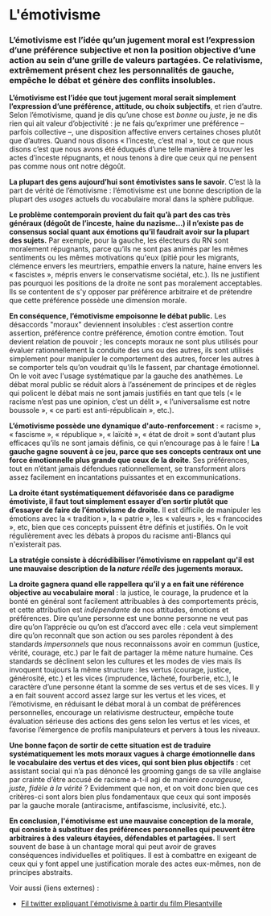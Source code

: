 # L'émotivisme

### L’émotivisme est l’idée qu’un jugement moral est l’expression d’une préférence subjective et non la position objective d’une action au sein d’une grille de valeurs partagées. Ce relativisme, extrêmement présent chez les personnalités de gauche, empêche le débat et génère des conflits insolubles.

**L’émotivisme est l’idée que tout jugement moral serait simplement l’expression d’une préférence, attitude, ou choix subjectifs**, et rien d’autre. Selon l’émotivisme, quand je dis qu’une chose est _bonne_ ou _juste_, je ne dis rien qui ait valeur d’objectivité : je ne fais qu’exprimer une préférence – parfois collective –, une disposition affective envers certaines choses plutôt que d’autres. Quand nous disons « l’inceste, c’est mal », tout ce que nous disons c’est que nous avons été éduqués d’une telle manière à trouver les actes d’inceste répugnants, et nous tenons à dire que ceux qui ne pensent pas comme nous ont notre dégoût.

**La plupart des gens aujourd’hui sont émotivistes sans le savoir**. C’est là la part de vérité de l’émotivisme : l’émotivisme est une bonne description de la plupart des _usages_ actuels du vocabulaire moral dans la sphère publique.

**Le problème contemporain provient du fait qu’à part des cas très généraux (dégoût de l’inceste, haine du nazisme…) il n’existe pas de consensus social quant aux émotions qu’il faudrait avoir sur la plupart des sujets.** Par exemple, pour la gauche, les électeurs du RN sont moralement répugnants, parce qu’ils ne sont pas animés par les mêmes sentiments ou les mêmes motivations qu'eux (pitié pour les migrants, clémence envers les meurtriers, empathie envers la nature, haine envers les « fascistes », mépris envers le conservatisme sociétal, etc.). Ils ne justifient pas pourquoi les positions de la droite ne sont pas moralement acceptables. Ils se contentent de s'y opposer par préférence arbitraire et de prétendre que cette préférence possède une dimension morale.

**En conséquence, l’émotivisme empoisonne le débat public.** Les désaccords "moraux" deviennent insolubles : c’est assertion contre assertion, préférence contre préférence, émotion contre émotion. Tout devient relation de pouvoir ; les concepts moraux ne sont plus utilisés pour évaluer rationnellement la conduite des uns ou des autres, ils sont utilisés simplement pour manipuler le comportement des autres, forcer les autres à se comporter tels qu’on voudrait qu’ils le fassent, par chantage émotionnel. On le voit avec l'usage systématique par la gauche des anathèmes. Le débat moral public se réduit alors à l’assénement de principes et de règles qui policent le débat mais ne sont jamais justifiés en tant que tels (« le racisme n’est pas une opinion, c’est un délit », « l’universalisme est notre boussole », « ce parti est anti-républicain », etc.).

**L’émotivisme possède une dynamique d'auto-renforcement** : « racisme », « fascisme », « république », « laïcité », « état de droit » sont d’autant plus efficaces qu’ils ne sont jamais définis, ce qui n’encourage pas à le faire ! **La gauche gagne souvent à ce jeu, parce que ses concepts centraux ont une force émotionnelle plus grande que ceux de la droite**. Ses préférences, tout en n’étant jamais défendues rationnellement, se transforment alors assez facilement en incantations puissantes et en excommunications.

**La droite étant systématiquement défavorisée dans ce paradigme émotiviste, il faut tout simplement essayer d’en sortir plutôt que d’essayer de faire de l’émotivisme de droite.** Il est difficile de manipuler les émotions avec la « tradition », la « patrie », les « valeurs », les « francocides », etc, bien que ces concepts puissent être définis et justifiés. On le voit régulièrement avec les débats à propos du racisme anti-Blancs qui n'existerait pas.&#x20;

**La stratégie consiste à décrédibiliser l’émotivisme en rappelant qu'il est une mauvaise description de la&#x20;**_**nature réelle**_**&#x20;des jugements moraux.**&#x20;

**La droite gagnera quand elle rappellera qu’il y a en fait une référence objective au vocabulaire moral** : la justice, le courage, la prudence et la bonté en général sont facilement attribuables à des comportements précis, et cette attribution est _indépendante_ de nos attitudes, émotions et préférences. Dire qu’une personne est une bonne personne ne veut pas dire qu’on l’apprécie ou qu’on est d’accord avec elle : cela veut simplement dire qu’on reconnaît que son action ou ses paroles répondent à des standards _impersonnels_ que nous reconnaissons avoir en commun (justice, vérité, courage, etc.) par le fait de partager la même nature humaine. Ces standards se déclinent selon les cultures et les modes de vies mais ils invoquent toujours la même structure : les vertus (courage, justice, générosité, etc.) et les vices (imprudence, lâcheté, fourberie, etc.), le caractère d’une personne étant la somme de ses vertus et de ses vices. Il y a en fait souvent accord assez large sur les vertus et les vices, et l’émotivisme, en réduisant le débat moral à un combat de préférences personnelles, encourage un relativisme destructeur, empêche toute évaluation sérieuse des actions des gens selon les vertus et les vices, et favorise l’émergence de profils manipulateurs et pervers à tous les niveaux.

**Une bonne façon de sortir de cette situation est de traduire systématiquement les mots moraux vagues à charge émotionnelle dans le vocabulaire des vertus et des vices, qui sont bien plus objectifs** : cet assistant social qui n’a pas dénoncé les grooming gangs de sa ville anglaise par crainte d’être accusé de racisme a-t-il agi de manière _courageuse, juste, fidèle à la vérité_ ? Evidemment que non, et on voit donc bien que ces critères-ci sont alors bien plus fondamentaux que ceux qui sont imposés par la gauche morale (antiracisme, antifascisme, inclusivité, etc.).

**En conclusion, l'émotivisme est une mauvaise conception de la morale, qui consiste à substituer des préférences personnelles qui peuvent être arbitraires à des valeurs étayées, défendables et partagées.** Il sert souvent de base à un chantage moral qui peut avoir de graves conséquences individuelles et politiques. Il est à combattre en exigeant de ceux qui y font appel une justification morale des actes eux-mêmes, non de principes abstraits.



Voir aussi (liens externes) :

* [Fil twitter expliquant l'émotivisme à partir du film Plesantville](https://x.com/norbert_fr/status/1891581543266562059)
